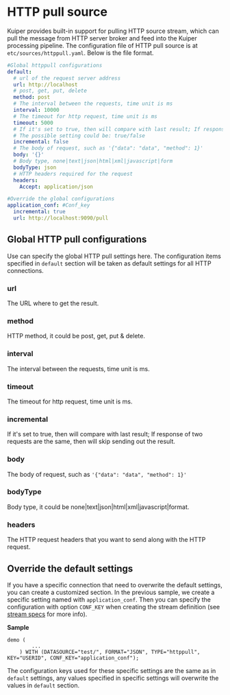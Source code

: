 # HTTP pull source 

Kuiper provides built-in support for pulling HTTP source stream, which can pull the message from HTTP server broker and feed into the Kuiper processing pipeline.  The configuration file of HTTP pull source is at ``etc/sources/httppull.yaml``. Below is the file format.

```yaml
#Global httppull configurations
default:
  # url of the request server address
  url: http://localhost
  # post, get, put, delete
  method: post
  # The interval between the requests, time unit is ms
  interval: 10000
  # The timeout for http request, time unit is ms
  timeout: 5000
  # If it's set to true, then will compare with last result; If response of two requests are the same, then will skip sending out the result.
  # The possible setting could be: true/false
  incremental: false
  # The body of request, such as '{"data": "data", "method": 1}'
  body: '{}'
  # Body type, none|text|json|html|xml|javascript|form
  bodyType: json
  # HTTP headers required for the request
  headers:
    Accept: application/json

#Override the global configurations
application_conf: #Conf_key
  incremental: true
  url: http://localhost:9090/pull
```

## Global HTTP pull configurations

Use can specify the global HTTP pull settings here. The configuration items specified in ``default`` section will be taken as default settings for all HTTP connections. 

### url

The URL where to get the result.

### method
HTTP method, it could be post, get, put & delete.

### interval

The interval between the requests, time unit is ms.

### timeout

The timeout for http request, time unit is ms.

### incremental

If it's set to true, then will compare with last result; If response of two requests are the same, then will skip sending out the result.

### body

The body of request, such as `'{"data": "data", "method": 1}'`

### bodyType

Body type, it could be none|text|json|html|xml|javascript|format.

### headers

The HTTP request headers that you want to send along with the HTTP request.



## Override the default settings

If you have a specific connection that need to overwrite the default settings, you can create a customized section. In the previous sample, we create a specific setting named with ``application_conf``.  Then you can specify the configuration with option ``CONF_KEY`` when creating the stream definition (see [stream specs](../../sqls/streams.md) for more info).

**Sample**

```
demo (
		...
	) WITH (DATASOURCE="test/", FORMAT="JSON", TYPE="httppull", KEY="USERID", CONF_KEY="application_conf");
```

The configuration keys used for these specific settings are the same as in ``default`` settings, any values specified in specific settings will overwrite the values in ``default`` section.

